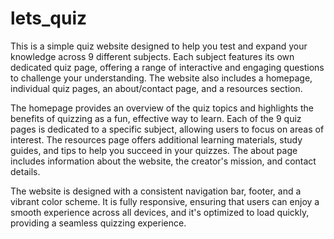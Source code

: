 # lets_quiz

This is a simple quiz website designed to help you test and expand your knowledge across 9 different subjects. Each subject features its own dedicated quiz page, offering a range of interactive and engaging questions to challenge your understanding. The website also includes a homepage, individual quiz pages, an about/contact page, and a resources section.

The homepage provides an overview of the quiz topics and highlights the benefits of quizzing as a fun, effective way to learn. Each of the 9 quiz pages is dedicated to a specific subject, allowing users to focus on areas of interest. The resources page offers additional learning materials, study guides, and tips to help you succeed in your quizzes. The about page includes information about the website, the creator's mission, and contact details.

The website is designed with a consistent navigation bar, footer, and a vibrant color scheme. It is fully responsive, ensuring that users can enjoy a smooth experience across all devices, and it's optimized to load quickly, providing a seamless quizzing experience.
